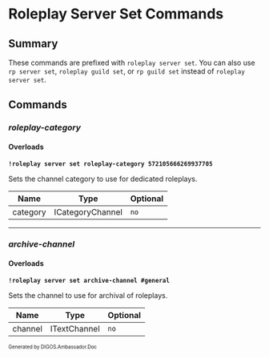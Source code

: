 ﻿Roleplay Server Set Commands
============================
## Summary
These commands are prefixed with `roleplay server set`. You can also use `rp server set`, `roleplay guild set`, or `rp guild set` instead of `roleplay server set`.

## Commands
### *roleplay-category*
#### Overloads
**`!roleplay server set roleplay-category 572105666269937705`**

Sets the channel category to use for dedicated roleplays.

| Name | Type | Optional |
| --- | --- | --- |
| category | ICategoryChannel | `no` |

---

### *archive-channel*
#### Overloads
**`!roleplay server set archive-channel #general`**

Sets the channel to use for archival of roleplays.

| Name | Type | Optional |
| --- | --- | --- |
| channel | ITextChannel | `no` |

<sub><sup>Generated by DIGOS.Ambassador.Doc</sup></sub>